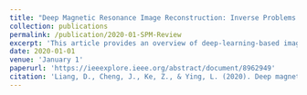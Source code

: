```yaml
---
title: "Deep Magnetic Resonance Image Reconstruction: Inverse Problems Meet Neural Networks"
collection: publications
permalink: /publication/2020-01-SPM-Review
excerpt: 'This article provides an overview of deep-learning-based image reconstruction methods for MRI. Two types of deep-learningbased approaches are reviewed, those that are based on unrolled algorithms and those that are not, and the main structures of both are explained. Several signal processing issues for maximizing the potential of deep reconstruction in fast MRI are discussed, which may facilitate further development of the networks and performance analysis from a theoretical point of view.'
date: 2020-01-01
venue: 'January 1'
paperurl: 'https://ieeexplore.ieee.org/abstract/document/8962949'
citation: 'Liang, D., Cheng, J., Ke, Z., & Ying, L. (2020). Deep magnetic resonance image reconstruction: Inverse problems meet neural networks. IEEE Signal Processing Magazine, 37(1), 141-151.'
---
```

